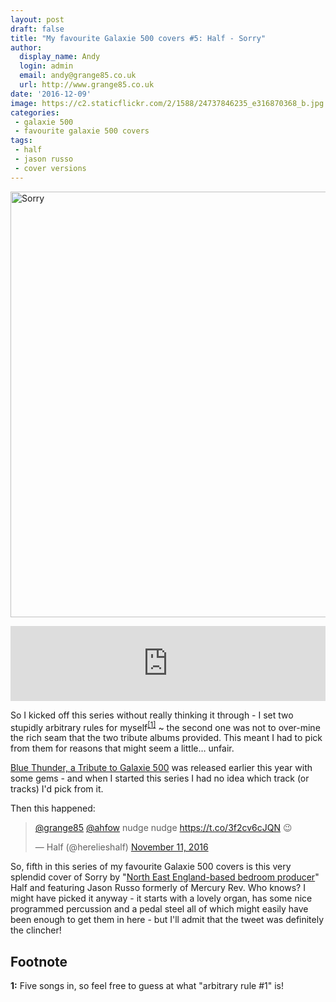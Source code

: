 ```yaml
---
layout: post
draft: false
title: "My favourite Galaxie 500 covers #5: Half - Sorry"
author:
  display_name: Andy
  login: admin
  email: andy@grange85.co.uk
  url: http://www.grange85.co.uk
date: '2016-12-09'
image: https://c2.staticflickr.com/2/1588/24737846235_e316870368_b.jpg
categories:
 - galaxie 500
 - favourite galaxie 500 covers
tags:
 - half
 - jason russo
 - cover versions
---
```

<a data-flickr-embed="true"  href="https://www.flickr.com/photos/grange85/24737846235/in/dateposted/" title="Sorry"><img src="https://c4.staticflickr.com/2/1588/24737846235_e316870368_b.jpg" width="1024" height="681" alt="Sorry"></a>

<iframe style="border: 0; width: 100%; height: 120px;" src="https://bandcamp.com/EmbeddedPlayer/album=1552913561/size=large/bgcol=ffffff/linkcol=0687f5/tracklist=false/artwork=small/track=2453332190/transparent=true/" seamless><a href="http://theblogthatcelebratesitself.bandcamp.com/album/va-blue-thunder-a-tribute-to-galaxie-500">VA - Blue Thunder, A Tribute to Galaxie 500 by The Blog That Celebrates Itself Records</a></iframe>

<p class="lead">So I kicked off this series without really thinking it through - I set two stupidly arbitrary rules for myself<sup><a href="#footnote-1">[1]</a></sup> ~ the second one was not to over-mine the rich seam that the two tribute albums provided. This meant I had to pick from them for reasons that might seem a little&hellip; unfair.</p>

<p><a href="https://theblogthatcelebratesitself.bandcamp.com/album/va-blue-thunder-a-tribute-to-galaxie-500">Blue Thunder, a Tribute to Galaxie 500</a> was released earlier this year with some gems - and when I started this series I had no idea which track (or tracks) I'd pick from it.</p>

<p>Then this happened:</p>
<blockquote class="twitter-tweet" data-lang="en"><p lang="en" dir="ltr"><a href="https://twitter.com/grange85">@grange85</a> <a href="https://twitter.com/ahfow">@ahfow</a> nudge nudge <a href="https://t.co/3f2cv6cJQN">https://t.co/3f2cv6cJQN</a> 😉</p>&mdash; Half (@herelieshalf) <a href="https://twitter.com/herelieshalf/status/797147773447663620">November 11, 2016</a></blockquote>
<script async src="//platform.twitter.com/widgets.js" charset="utf-8"></script>

<p>So, fifth in this series of my favourite Galaxie 500 covers is this very splendid cover of Sorry by "<a href="https://soundcloud.com/herelieshalf">North East England-based bedroom producer</a>" Half and featuring Jason Russo formerly of Mercury Rev. Who knows? I might have picked it anyway - it starts with a lovely organ, has some nice programmed percussion and a pedal steel all of which might easily have been enough to get them in here - but I'll admit that the tweet was definitely the clincher!</p>

<h2>Footnote</h2>
<p id="footnote-1"><strong>1:</strong> Five songs in, so feel free to guess at what "arbitrary rule #1" is!</p>
